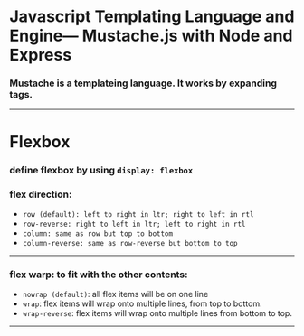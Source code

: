 # Javascript Templating Language and Engine— Mustache.js with Node and Express
### Mustache is a templateing language. It works by expanding tags.

---
# Flexbox
### define flexbox by using `display: flexbox`
### flex direction:
* `row (default): left to right in ltr; right to left in rtl`
* `row-reverse: right to left in ltr; left to right in rtl`
* `column: same as row but top to bottom`
* `column-reverse: same as row-reverse but bottom to top`

--- 
### flex warp: to fit with the other contents:
* `nowrap (default)`: all flex items will be on one line
* `wrap`: flex items will wrap onto multiple lines, from top to bottom.
* `wrap-reverse`: flex items will wrap onto multiple lines from bottom to top.

--- 
